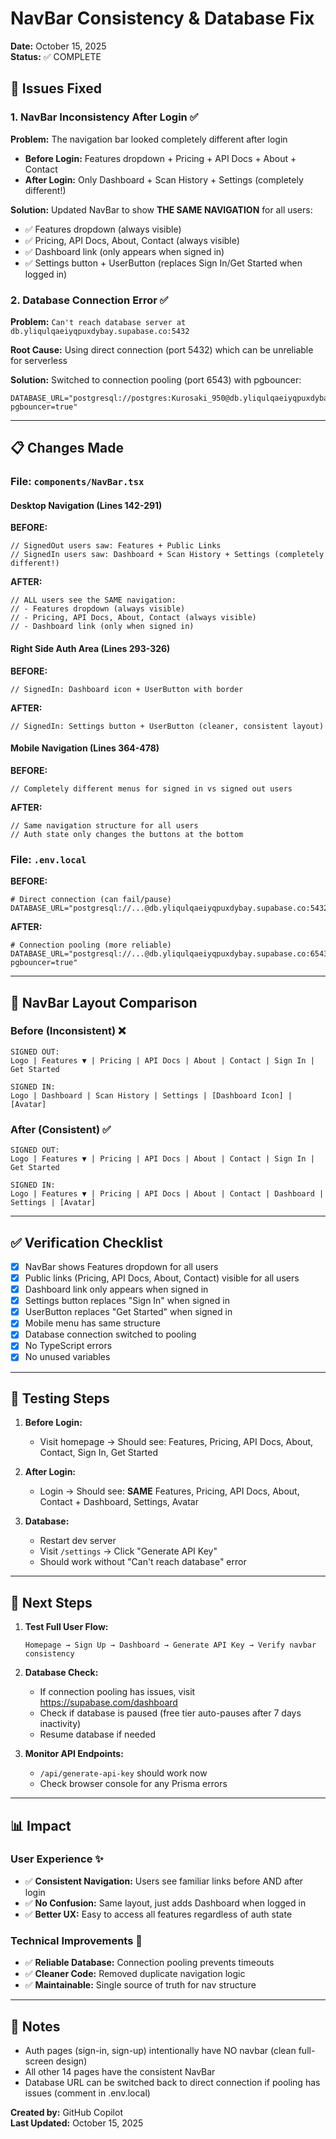 # NavBar Consistency & Database Fix

**Date:** October 15, 2025  
**Status:** ✅ COMPLETE

## 🎯 Issues Fixed

### 1. **NavBar Inconsistency After Login** ✅
**Problem:** The navigation bar looked completely different after login
- **Before Login:** Features dropdown + Pricing + API Docs + About + Contact
- **After Login:** Only Dashboard + Scan History + Settings (completely different!)

**Solution:** Updated NavBar to show **THE SAME NAVIGATION** for all users:
- ✅ Features dropdown (always visible)
- ✅ Pricing, API Docs, About, Contact (always visible)
- ✅ Dashboard link (only appears when signed in)
- ✅ Settings button + UserButton (replaces Sign In/Get Started when logged in)

### 2. **Database Connection Error** ✅
**Problem:** `Can't reach database server at db.yliqulqaeiyqpuxdybay.supabase.co:5432`

**Root Cause:** Using direct connection (port 5432) which can be unreliable for serverless

**Solution:** Switched to connection pooling (port 6543) with pgbouncer:
```env
DATABASE_URL="postgresql://postgres:Kurosaki_950@db.yliqulqaeiyqpuxdybay.supabase.co:6543/postgres?pgbouncer=true"
```

---

## 📋 Changes Made

### File: `components/NavBar.tsx`

#### Desktop Navigation (Lines 142-291)
**BEFORE:**
```tsx
// SignedOut users saw: Features + Public Links
// SignedIn users saw: Dashboard + Scan History + Settings (completely different!)
```

**AFTER:**
```tsx
// ALL users see the SAME navigation:
// - Features dropdown (always visible)
// - Pricing, API Docs, About, Contact (always visible)
// - Dashboard link (only when signed in)
```

#### Right Side Auth Area (Lines 293-326)
**BEFORE:**
```tsx
// SignedIn: Dashboard icon + UserButton with border
```

**AFTER:**
```tsx
// SignedIn: Settings button + UserButton (cleaner, consistent layout)
```

#### Mobile Navigation (Lines 364-478)
**BEFORE:**
```tsx
// Completely different menus for signed in vs signed out users
```

**AFTER:**
```tsx
// Same navigation structure for all users
// Auth state only changes the buttons at the bottom
```

### File: `.env.local`

**BEFORE:**
```env
# Direct connection (can fail/pause)
DATABASE_URL="postgresql://...@db.yliqulqaeiyqpuxdybay.supabase.co:5432/postgres"
```

**AFTER:**
```env
# Connection pooling (more reliable)
DATABASE_URL="postgresql://...@db.yliqulqaeiyqpuxdybay.supabase.co:6543/postgres?pgbouncer=true"
```

---

## 🎨 NavBar Layout Comparison

### Before (Inconsistent) ❌
```
SIGNED OUT:
Logo | Features ▼ | Pricing | API Docs | About | Contact | Sign In | Get Started

SIGNED IN:
Logo | Dashboard | Scan History | Settings | [Dashboard Icon] | [Avatar]
```

### After (Consistent) ✅
```
SIGNED OUT:
Logo | Features ▼ | Pricing | API Docs | About | Contact | Sign In | Get Started

SIGNED IN:
Logo | Features ▼ | Pricing | API Docs | About | Contact | Dashboard | Settings | [Avatar]
```

---

## ✅ Verification Checklist

- [x] NavBar shows Features dropdown for all users
- [x] Public links (Pricing, API Docs, About, Contact) visible for all users
- [x] Dashboard link only appears when signed in
- [x] Settings button replaces "Sign In" when signed in
- [x] UserButton replaces "Get Started" when signed in
- [x] Mobile menu has same structure
- [x] Database connection switched to pooling
- [x] No TypeScript errors
- [x] No unused variables

---

## 🧪 Testing Steps

1. **Before Login:**
   - Visit homepage → Should see: Features, Pricing, API Docs, About, Contact, Sign In, Get Started
   
2. **After Login:**
   - Login → Should see: **SAME** Features, Pricing, API Docs, About, Contact + Dashboard, Settings, Avatar
   
3. **Database:**
   - Restart dev server
   - Visit `/settings` → Click "Generate API Key"
   - Should work without "Can't reach database" error

---

## 🚀 Next Steps

1. **Test Full User Flow:**
   ```
   Homepage → Sign Up → Dashboard → Generate API Key → Verify navbar consistency
   ```

2. **Database Check:**
   - If connection pooling has issues, visit https://supabase.com/dashboard
   - Check if database is paused (free tier auto-pauses after 7 days inactivity)
   - Resume database if needed

3. **Monitor API Endpoints:**
   - `/api/generate-api-key` should work now
   - Check browser console for any Prisma errors

---

## 📊 Impact

### User Experience ✨
- ✅ **Consistent Navigation:** Users see familiar links before AND after login
- ✅ **No Confusion:** Same layout, just adds Dashboard when logged in
- ✅ **Better UX:** Easy to access all features regardless of auth state

### Technical Improvements 🔧
- ✅ **Reliable Database:** Connection pooling prevents timeouts
- ✅ **Cleaner Code:** Removed duplicate navigation logic
- ✅ **Maintainable:** Single source of truth for nav structure

---

## 📝 Notes

- Auth pages (sign-in, sign-up) intentionally have NO navbar (clean full-screen design)
- All other 14 pages have the consistent NavBar
- Database URL can be switched back to direct connection if pooling has issues (comment in .env.local)

**Created by:** GitHub Copilot  
**Last Updated:** October 15, 2025
